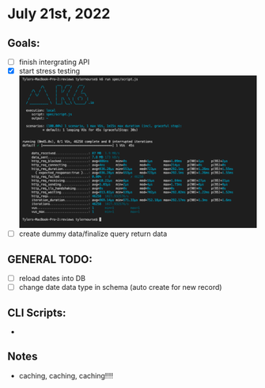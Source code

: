# July 21st, 2022

## Goals:
- [ ] finish intergrating API
- [X] start stress testing ![](Resources/First_k6_test.png)
- [ ] create dummy data/finalize query return data

## GENERAL TODO:
- [ ] reload dates into DB
- [ ] change date data type in schema (auto create for new record)

## CLI Scripts:
-

## Notes
- caching, caching, caching!!!!

